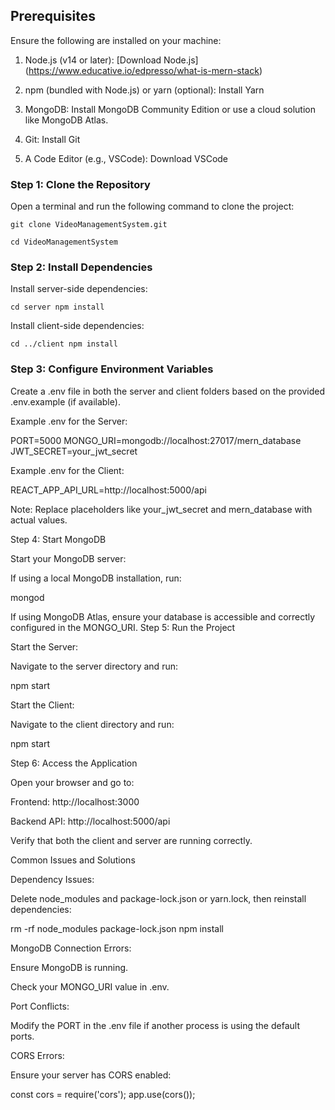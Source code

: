 ## Prerequisites

Ensure the following are installed on your machine:

1. Node.js (v14 or later): [Download Node.js] (https://www.educative.io/edpresso/what-is-mern-stack)

2. npm (bundled with Node.js) or yarn (optional): Install Yarn

3. MongoDB: Install MongoDB Community Edition or use a cloud solution like MongoDB Atlas.

4. Git: Install Git

5. A Code Editor (e.g., VSCode): Download VSCode

### Step 1: Clone the Repository

Open a terminal and run the following command to clone the project:

`git clone VideoManagementSystem.git`

`cd VideoManagementSystem`

### Step 2: Install Dependencies

Install server-side dependencies:

`cd server
npm install`

Install client-side dependencies:

`cd ../client
npm install`

### Step 3: Configure Environment Variables

Create a .env file in both the server and client folders based on the provided .env.example (if available).

Example .env for the Server:

PORT=5000
MONGO_URI=mongodb://localhost:27017/mern_database
JWT_SECRET=your_jwt_secret

Example .env for the Client:

REACT_APP_API_URL=http://localhost:5000/api

Note: Replace placeholders like your_jwt_secret and mern_database with actual values.

Step 4: Start MongoDB

Start your MongoDB server:

If using a local MongoDB installation, run:

mongod

If using MongoDB Atlas, ensure your database is accessible and correctly configured in the MONGO_URI.
Step 5: Run the Project

Start the Server:

Navigate to the server directory and run:

npm start

Start the Client:

Navigate to the client directory and run:

npm start

Step 6: Access the Application

Open your browser and go to:

Frontend: http://localhost:3000

Backend API: http://localhost:5000/api

Verify that both the client and server are running correctly.

Common Issues and Solutions

Dependency Issues:

Delete node_modules and package-lock.json or yarn.lock, then reinstall dependencies:

rm -rf node_modules package-lock.json
npm install

MongoDB Connection Errors:

Ensure MongoDB is running.

Check your MONGO_URI value in .env.

Port Conflicts:

Modify the PORT in the .env file if another process is using the default ports.

CORS Errors:

Ensure your server has CORS enabled:

const cors = require('cors');
app.use(cors());
